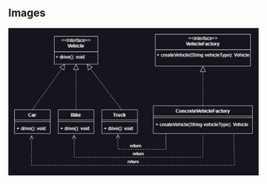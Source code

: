 ## Images
![alt text](https://github.com/skyisnotmylimit/Design-Patterns/blob/main/Factory%20Pattern/FactoryPatternDiagram.jpg)

